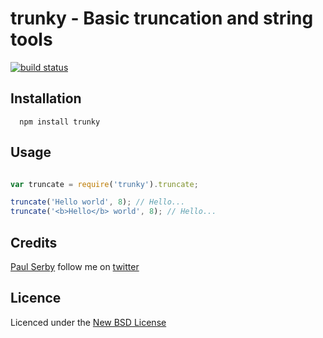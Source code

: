 # trunky - Basic truncation and string tools

[![build status](https://secure.travis-ci.org/serbytrunky.png)](http://travis-ci.org/serby/trunky)

## Installation

      npm install trunky

## Usage

```js

var truncate = require('trunky').truncate;

truncate('Hello world', 8); // Hello...
truncate('<b>Hello</b> world', 8); // Hello...

```

## Credits
[Paul Serby](https://github.com/serby/) follow me on [twitter](http://twitter.com/PabloSerbo)

## Licence
Licenced under the [New BSD License](http://opensource.org/licenses/bsd-license.php)
